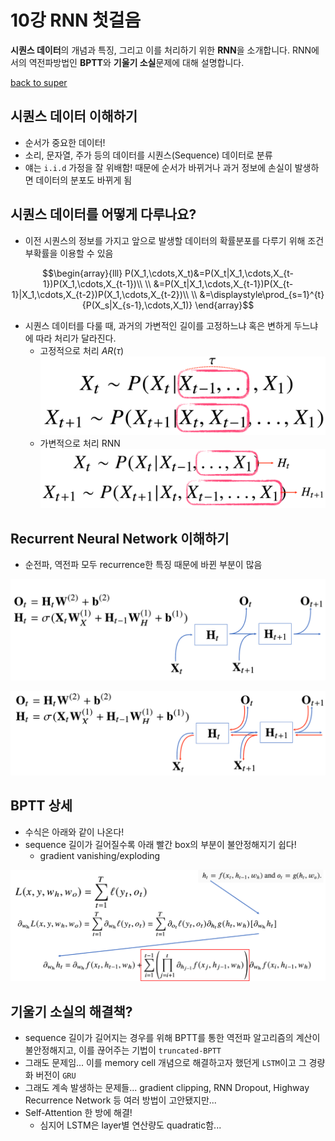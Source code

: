 # 10강 RNN 첫걸음
**시퀀스 데이터**의 개념과 특징, 그리고 이를 처리하기 위한 **RNN**을 소개합니다.
RNN에서의 역전파방법인 **BPTT**와 **기울기 소실**문제에 대해 설명합니다.

[back to super](https://github.com/jinmang2/boostcamp_ai_tech_2/tree/main/u-stage/ai_math)

## 시퀀스 데이터 이해하기
- 순서가 중요한 데이터!
- 소리, 문자열, 주가 등의 데이터를 시퀀스(Sequence) 데이터로 분류
- 얘는 `i.i.d` 가정을 잘 위배함! 때문에 순서가 바뀌거나 과거 정보에 손실이 발생하면 데이터의 분포도 바뀌게 됨

## 시퀀스 데이터를 어떻게 다루나요?
- 이전 시퀀스의 정보를 가지고 앞으로 발생할 데이터의 확률분포를 다루기 위해 조건부확률을 이용할 수 있음

$$\begin{array}{lll}
P(X_1,\cdots,X_t)&=P(X_t|X_1,\cdots,X_{t-1})P(X_1,\cdots,X_{t-1})\\
\\
&=P(X_t|X_1,\cdots,X_{t-1})P(X_{t-1}|X_1,\cdots,X_{t-2})P(X_1,\cdots,X_{t-2})\\
\\
&=\displaystyle\prod_{s=1}^{t}{P(X_s|X_{s-1},\cdots,X_1)}
\end{array}$$

- 시퀀스 데이터를 다룰 때, 과거의 가변적인 길이를 고정하느냐 혹은 변하게 두느냐에 따라 처리가 달라진다.
    - 고정적으로 처리 $AR(\tau)$
    ![img](../../../assets/img/u-stage/rnn1.PNG)
    - 가변적으로 처리 RNN
    ![img](../../../assets/img/u-stage/rnn2.PNG)

## Recurrent Neural Network 이해하기
- 순전파, 역전파 모두 recurrence한 특징 때문에 바뀐 부분이 많음

![img](../../../assets/img/u-stage/rnn3.PNG)

![img](../../../assets/img/u-stage/rnn4.PNG)

## BPTT 상세
- 수식은 아래와 같이 나온다!
- sequence 길이가 길어질수록 아래 빨간 box의 부분이 불안정해지기 쉽다!
    - gradient vanishing/exploding

![img](../../../assets/img/u-stage/rnn5.PNG)

## 기울기 소실의 해결책?
- sequence 길이가 길어지는 경우를 위해 BPTT를 통한 역전파 알고리즘의 계산이 불안정해지고, 이를 끊어주는 기법이 `truncated-BPTT`
- 그래도 문제임... 이를 memory cell 개념으로 해결하고자 했던게 `LSTM`이고 그 경량화 버전이 `GRU`
- 그래도 계속 발생하는 문제들... gradient clipping, RNN Dropout, Highway Recurrence Network 등 여러 방법이 고안됐지만...
- Self-Attention 한 방에 해결!
    - 심지어 LSTM은 layer별 연산량도 quadratic함...
